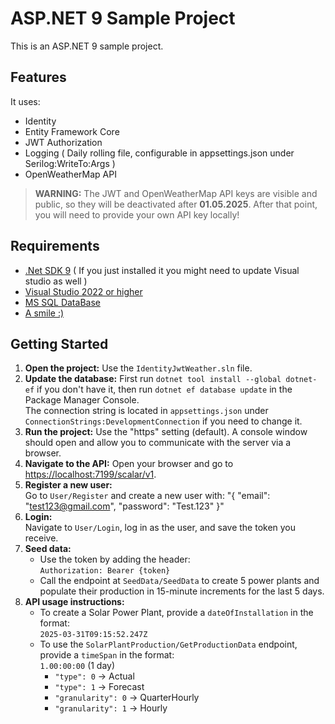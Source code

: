 # ASP.NET 9 Sample Project

This is an ASP.NET 9 sample project.

## Features

It uses:
- Identity
- Entity Framework Core
- JWT Authorization
- Logging ( Daily rolling file, configurable in appsettings.json under Serilog:WriteTo:Args )
- OpenWeatherMap API

> **WARNING:** The JWT and OpenWeatherMap API keys are visible and public, so they will be deactivated after **01.05.2025**. After that point, you will need to provide your own API key locally!

## Requirements

- <a href="https://dotnet.microsoft.com/en-us/download/dotnet/9.0" target="_blank">.Net SDK 9</a> ( If you just installed it you might need to update Visual studio as well )
- <a href="https://visualstudio.microsoft.com/downloads/" target="_blank">Visual Studio 2022 or higher</a>
- <a href="https://www.microsoft.com/en-us/sql-server/sql-server-downloads" target="_blank">MS SQL DataBase</a>
- <a href="https://youtu.be/V1bFr2SWP1I?si=d70I6aEJDIJHk1R8" target="_blank">A smile :)</a>

## Getting Started

1. **Open the project:** Use the `IdentityJwtWeather.sln` file.
2. **Update the database:** First run `dotnet tool install --global dotnet-ef` if you don't have it, then run `dotnet ef database update` in the Package Manager Console.  
   The connection string is located in `appsettings.json` under `ConnectionStrings:DevelopmentConnection` if you need to change it.
3. **Run the project:** Use the "https" setting (default). A console window should open and allow you to communicate with the server via a browser.
4. **Navigate to the API:** Open your browser and go to [https://localhost:7199/scalar/v1](https://localhost:7199/scalar/v1).
5. **Register a new user:**  
   Go to `User/Register` and create a new user with: "{ "email": "test123@gmail.com", "password": "Test.123" }"
6. **Login:**  
   Navigate to `User/Login`, log in as the user, and save the token you receive.
7. **Seed data:**  
     - Use the token by adding the header:  
   `Authorization: Bearer {token}`
     - Call the endpoint at `SeedData/SeedData` to create 5 power plants and populate their production in 15-minute increments for the last 5 days.
8. **API usage instructions:**  
     - To create a Solar Power Plant, provide a `dateOfInstallation` in the format:  
       `2025-03-31T09:15:52.247Z`
     - To use the `SolarPlantProduction/GetProductionData` endpoint, provide a `timeSpan` in the format:  
       `1.00:00:00` (1 day)
       - `"type": 0` → Actual  
       - `"type": 1` → Forecast  
       - `"granularity": 0` → QuarterHourly  
       - `"granularity": 1` → Hourly
